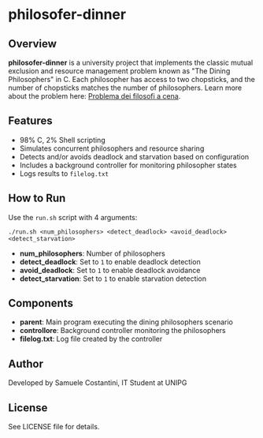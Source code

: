 # philosofer-dinner

## Overview

**philosofer-dinner** is a university project that implements the classic mutual exclusion and resource management problem known as "The Dining Philosophers" in C. Each philosopher has access to two chopsticks, and the number of chopsticks matches the number of philosophers. Learn more about the problem here: [Problema dei filosofi a cena](https://it.wikipedia.org/wiki/Problema_dei_filosofi_a_cena).

## Features

- 98% C, 2% Shell scripting
- Simulates concurrent philosophers and resource sharing
- Detects and/or avoids deadlock and starvation based on configuration
- Includes a background controller for monitoring philosopher states
- Logs results to `filelog.txt`

## How to Run

Use the `run.sh` script with 4 arguments:

```
./run.sh <num_philosophers> <detect_deadlock> <avoid_deadlock> <detect_starvation>
```

- **num_philosophers**: Number of philosophers
- **detect_deadlock**: Set to `1` to enable deadlock detection
- **avoid_deadlock**: Set to `1` to enable deadlock avoidance
- **detect_starvation**: Set to `1` to enable starvation detection

## Components

- **parent**: Main program executing the dining philosophers scenario
- **controllore**: Background controller monitoring the philosophers
- **filelog.txt**: Log file created by the controller

## Author

Developed by Samuele Costantini, IT Student at UNIPG

## License

See LICENSE file for details.